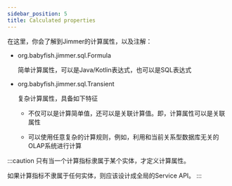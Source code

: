 ```yaml
---
sidebar_position: 5
title: Calculated properties
---
```


在这里，你会了解到Jimmer的计算属性，以及注解：

-   org.babyfish.jimmer.sql.Formula

    简单计算属性，可以是Java/Kotlin表达式，也可以是SQL表达式

-   org.babyfish.jimmer.sql.Transient

    复杂计算属性，具备如下特征

    -   不仅可以是计算简单值，还可以是关联计算值。即，计算属性可以是关联属性

    -   可以使用任意复杂的计算规则，例如，利用和当前关系型数据库无关的OLAP系统进行计算

:::caution
只有当一个计算指标隶属于某个实体，才定义计算属性。

如果计算指标不隶属于任何实体，则应该设计成全局的Service API。
:::

